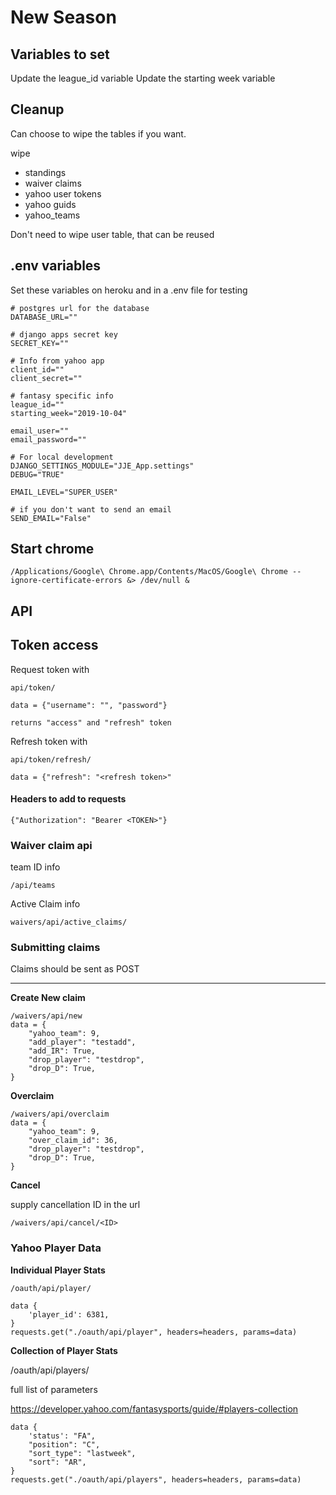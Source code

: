 
# New Season

## Variables to set

Update the league_id variable
Update the starting week variable


## Cleanup

Can choose to  wipe the tables if you want.

wipe

* standings
* waiver claims
* yahoo user tokens
* yahoo guids
* yahoo_teams

Don't need to wipe user table, that can be reused

## .env variables

Set these variables on heroku and in a .env file for testing

    # postgres url for the database
    DATABASE_URL=""
    
    # django apps secret key
    SECRET_KEY=""
    
    # Info from yahoo app
    client_id=""
    client_secret=""
    
    # fantasy specific info
    league_id=""
    starting_week="2019-10-04"
    
    email_user=""
    email_password=""
    
    # For local development
    DJANGO_SETTINGS_MODULE="JJE_App.settings"
    DEBUG="TRUE"
    
    EMAIL_LEVEL="SUPER_USER"

    # if you don't want to send an email
    SEND_EMAIL="False"
    
    
## Start chrome

    /Applications/Google\ Chrome.app/Contents/MacOS/Google\ Chrome --ignore-certificate-errors &> /dev/null &
    
    
    
## API

## Token access

Request token with 

    api/token/
    
    data = {"username": "", "password"}
    
    returns "access" and "refresh" token
    
Refresh token with

    api/token/refresh/
    
    data = {"refresh": "<refresh token>"

#### Headers to add to requests

    {"Authorization": "Bearer <TOKEN>"}

### Waiver claim api

team ID info

    /api/teams

Active Claim info

    waivers/api/active_claims/

### Submitting claims

Claims should be sent as POST

-----

**Create New claim**

    /waivers/api/new
    data = {
        "yahoo_team": 9,
        "add_player": "testadd",
        "add_IR": True,
        "drop_player": "testdrop",
        "drop_D": True,
    }
    
**Overclaim**

    /waivers/api/overclaim
    data = {
        "yahoo_team": 9,
        "over_claim_id": 36,
        "drop_player": "testdrop",
        "drop_D": True,
    }
    
    
**Cancel**

supply cancellation ID in the url

    /waivers/api/cancel/<ID>



### Yahoo Player Data

**Individual Player Stats**

    /oauth/api/player/

    data {
        'player_id': 6381,
    }
    requests.get("./oauth/api/player", headers=headers, params=data)
    
**Collection of Player Stats**
    
/oauth/api/players/

full list of parameters

https://developer.yahoo.com/fantasysports/guide/#players-collection

    data {
        'status': "FA",
        "position": "C",
        "sort_type": "lastweek",
        "sort": "AR",
    }
    requests.get("./oauth/api/players", headers=headers, params=data)